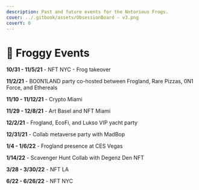 ```yaml
---
description: Past and future events for the Notorious Frogs.
cover: ../.gitbook/assets/ObsessionBoard - v3.png
coverY: 0
---
```


# 📅 Froggy Events

**10/31 - 11/5/21** - NFT NYC - Frog takeover

**11/2/21** - BO0N1LAND party co-hosted between Frogland, Rare Pizzas, 0N1 Force, and Ethereals

**11/10 - 11/12/21** - Crypto Miami

**11/29 - 12/8/21** - Art Basel and NFT Miami&#x20;

**12/2/21** - Frogland, EcoFi, and Lukso VIP yacht party

**12/31/21** - Collab metaverse party with MadBop

**1/4 - 1/6/22** - Frogland presence at CES Vegas

**1/14/22** - Scavenger Hunt Collab with Degenz Den NFT

**3/28 - 3/30/22** - NFT LA

**6/22 - 6/26/22** - NFT NYC

